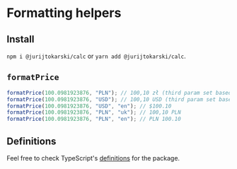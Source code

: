 # Formatting helpers

## Install

`npm i @jurijtokarski/calc` or `yarn add @jurijtokarski/calc`.

## `formatPrice`

```javascript
formatPrice(100.0981923876, "PLN"); // 100,10 zł (third param set based on browser locale)
formatPrice(100.0981923876, "USD"); // 100,10 USD (third param set based on browser locale)
formatPrice(100.0981923876, "USD", "en"); // $100.10
formatPrice(100.0981923876, "PLN", "uk"); // 100,10 PLN
formatPrice(100.0981923876, "PLN", "en"); // PLN 100.10
```

## Definitions

Feel free to check TypeScript's [definitions](https://github.com/jurijtokarski/stuff/blob/master/packages/format/index.d.ts) for the package.
